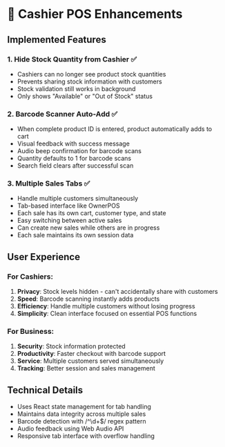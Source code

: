 # 🎯 Cashier POS Enhancements

## Implemented Features

###  1. **Hide Stock Quantity from Cashier** ✅
- Cashiers can no longer see product stock quantities
- Prevents sharing stock information with customers
- Stock validation still works in background
- Only shows "Available" or "Out of Stock" status

### 2. **Barcode Scanner Auto-Add** ✅
- When complete product ID is entered, product automatically adds to cart
- Visual feedback with success message
- Audio beep confirmation for barcode scans
- Quantity defaults to 1 for barcode scans
- Search field clears after successful scan

### 3. **Multiple Sales Tabs** ✅
- Handle multiple customers simultaneously
- Tab-based interface like OwnerPOS
- Each sale has its own cart, customer type, and state
- Easy switching between active sales
- Can create new sales while others are in progress
- Each sale maintains its own session data

## User Experience

### For Cashiers:
1. **Privacy**: Stock levels hidden - can't accidentally share with customers
2. **Speed**: Barcode scanning instantly adds products
3. **Efficiency**: Handle multiple customers without losing progress
4. **Simplicity**: Clean interface focused on essential POS functions

### For Business:
1. **Security**: Stock information protected
2. **Productivity**: Faster checkout with barcode support
3. **Service**: Multiple customers served simultaneously
4. **Tracking**: Better session and sales management

## Technical Details

- Uses React state management for tab handling
- Maintains data integrity across multiple sales
- Barcode detection with /^\d+$/ regex pattern
- Audio feedback using Web Audio API
- Responsive tab interface with overflow handling
